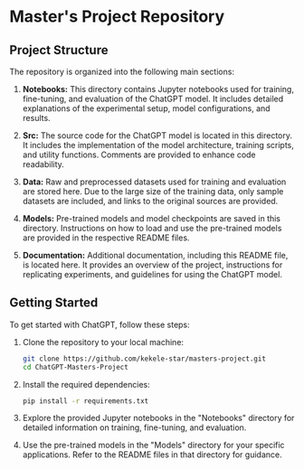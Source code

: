 # Master's Project Repository 

## Project Structure

The repository is organized into the following main sections:

1. **Notebooks:** This directory contains Jupyter notebooks used for training, fine-tuning, and evaluation of the ChatGPT model. It includes detailed explanations of the experimental setup, model configurations, and results.

2. **Src:** The source code for the ChatGPT model is located in this directory. It includes the implementation of the model architecture, training scripts, and utility functions. Comments are provided to enhance code readability.

3. **Data:** Raw and preprocessed datasets used for training and evaluation are stored here. Due to the large size of the training data, only sample datasets are included, and links to the original sources are provided.

4. **Models:** Pre-trained models and model checkpoints are saved in this directory. Instructions on how to load and use the pre-trained models are provided in the respective README files.

5. **Documentation:** Additional documentation, including this README file, is located here. It provides an overview of the project, instructions for replicating experiments, and guidelines for using the ChatGPT model.

## Getting Started

To get started with ChatGPT, follow these steps:

1. Clone the repository to your local machine:

    ```bash
    git clone https://github.com/kekele-star/masters-project.git
    cd ChatGPT-Masters-Project
    ```

2. Install the required dependencies:

    ```bash
    pip install -r requirements.txt
    ```

3. Explore the provided Jupyter notebooks in the "Notebooks" directory for detailed information on training, fine-tuning, and evaluation.

4. Use the pre-trained models in the "Models" directory for your specific applications. Refer to the README files in that directory for guidance.

